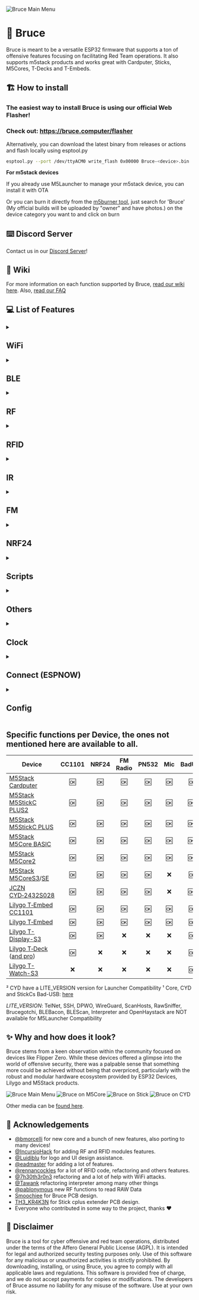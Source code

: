 ![Bruce Main Menu](./media/pictures/bruce_banner.jpg)

# :shark: Bruce

Bruce is meant to be a versatile ESP32 firmware that supports a ton of offensive features focusing on facilitating Red Team operations.
It also supports m5stack products and works great with Cardputer, Sticks, M5Cores, T-Decks and T-Embeds.

## :building_construction: How to install

### The easiest way to install Bruce is using our official Web Flasher!
### Check out: https://bruce.computer/flasher

Alternatively, you can download the latest binary from releases or actions and flash locally using esptool.py
```sh
esptool.py --port /dev/ttyACM0 write_flash 0x00000 Bruce-<device>.bin
```

**For m5stack devices**

If you already use M5Launcher to manage your m5stack device, you can install it with OTA

Or you can burn it directly from the [m5burner tool](https://docs.m5stack.com/en/download), just search for 'Bruce' (My official builds will be uploaded by "owner" and have photos.) on the device category you want to and click on burn


## :keyboard: Discord Server

Contact us in our [Discord Server](https://discord.gg/WJ9XF9czVT)!

## :bookmark_tabs: Wiki

For more information on each function supported by Bruce, [read our wiki here](https://github.com/pr3y/Bruce/wiki).
Also, [read our FAQ](https://github.com/pr3y/Bruce/wiki/FAQ)

## :computer: List of Features

<details>
  <summary><h2>WiFi</h2></summary>

- [x] Connect to WiFi
- [x] WiFi AP
- [x] Disconnect WiFi
- [x] [WiFi Atks](https://github.com/pr3y/Bruce/wiki/WiFi#wifi-atks)
  - [x] [Beacon Spam](https://github.com/pr3y/Bruce/wiki/WiFi#beacon-spam)
  - [x] [Target Atk](https://github.com/pr3y/Bruce/wiki/WiFi#target-atk)
    - [x] Information
    - [x] Target Deauth
    - [x] EvilPortal + Deauth
  - [x] Deauth Flood (More than one target)
- [x] [Wardriving](https://github.com/pr3y/Bruce/wiki/Wardriving)
- [x] [TelNet](https://github.com/pr3y/Bruce/wiki/WiFi#telnet)
- [x] [SSH](https://github.com/pr3y/Bruce/wiki/WiFi#ssh)
- [x] [RAW Sniffer](https://github.com/pr3y/Bruce/wiki/WiFi#raw-sniffer)
- [x] [TCP Client](https://github.com/pr3y/Bruce/wiki/WiFi#tcp-client)
- [x] [TCP Listener](https://github.com/pr3y/Bruce/wiki/WiFi#tcp-listener)
- [x] [DPWO-ESP32](https://github.com/pr3y/Bruce/wiki/WiFi#dpwo-esp32)
- [x] [Evil Portal](https://github.com/pr3y/Bruce/wiki/WiFi#evil-portal)
- [x] [Scan Hosts](https://github.com/pr3y/Bruce/wiki/WiFi#evil-portal)
- [x] [Wireguard Tunneling](https://github.com/pr3y/Bruce/wiki/WiFi#wireguard-tunneling)
- [x] Brucegotchi
  - [x] Pwnagotchi friend
  - [x] Pwngrid spam faces & names
    - [x] [Optional] DoScreen a very long name and face
    - [x] [Optional] Flood uniq peer identifiers

</details>

<details>
  <summary><h2>BLE</h2></summary>

- [X] [BLE Scan](https://github.com/pr3y/Bruce/wiki/BLE#ble-scan)
- [X] Bad BLE - Run Ducky scripts, similar to [BadUsb](https://github.com/pr3y/Bruce/wiki/Others#badusb)
- [X] BLE Keyboard - Cardputer and T-Deck Only
- [X] iOS Spam
- [X] Windows Spam
- [X] Samsung Spam
- [X] Android Spam
- [X] Spam All
</details>


<details>
  <summary><h2>RF</h2></summary>

- [x] Scan/Copy
- [x] [Custom SubGhz](https://github.com/pr3y/Bruce/wiki/RF#replay-payloads-like-flipper)
- [x] Spectrum
- [x] Jammer Full (sends a full squared wave into output)
- [x] Jammer Intermittent (sends PWM signal into output)
- [x] Config
    - [X] RF TX Pin
    - [X] RF RX Pin
    - [X] RF Module
        - [x] RF433 T/R M5Stack
        - [x] [CC1101 (Sub-Ghz)](https://github.com/pr3y/Bruce/wiki/CC1101)
    - [X] RF Frequency
- [x] Replay
</details>

<details>
  <summary><h2>RFID</h2></summary>

- [x] Read tag
- [x] Read 125kHz
- [x] Clone tag
- [x] Write NDEF records
- [x] Amiibolink
- [x] Chameleon
- [x] Write data
- [x] Erase data
- [x] Save file
- [x] Load file
- [x] Config
    - [X] [RFID Module](https://github.com/pr3y/Bruce/wiki/RFID#supported-modules)
        - [x] PN532
        - [x] PN532Killer
- [ ] Emulate tag
</details>

<details>
  <summary><h2>IR</h2></summary>

- [x] TV-B-Gone
- [x] IR Receiver
- [x] [Custom IR (NEC, NECext, SIRC, SIRC15, SIRC20, Samsung32, RC5, RC5X, RC6)](https://github.com/pr3y/Bruce/wiki/IR#replay-payloads-like-flipper)
- [x] Config
    - [X] Ir TX Pin
    - [X] Ir RX Pin
</details>

<details>
  <summary><h2>FM</h2></summary>

- [x] [Broadcast standard](https://github.com/pr3y/Bruce/wiki/FM#play_or_pause_button-broadcast-standard)
- [x] [Broadcast reserved](https://github.com/pr3y/Bruce/wiki/FM#no_entry_sign-broadcast-rerserved)
- [x] [Broadcast stop](https://github.com/pr3y/Bruce/wiki/FM#stop_button-broadcast-stop)
- [ ] [FM Spectrum](https://github.com/pr3y/Bruce/wiki/FM#ocean-fm-spectrum)
- [ ] [Hijack Traffic Announcements](https://github.com/pr3y/Bruce/wiki/FM#car-hijack-ta)
- [ ] [Config](https://github.com/pr3y/Bruce/wiki/FM#bookmark_tabs-config)
</details>

<details>
  <summary><h2>NRF24</h2></summary>

- [X] [NRF24 Jammer](https://github.com/pr3y/Bruce/wiki/BLE#nrf24-jammer)
- [X] 2.4G Spectrum
- [ ] Mousejack
</details>

<details>
  <summary><h2>Scripts</h2></summary>

- [X] [JavaScript Interpreter](https://github.com/pr3y/Bruce/wiki/Interpreter) [Credits to justinknight93](https://github.com/justinknight93/Doolittle)
</details>

<details>
  <summary><h2>Others</h2></summary>

- [X] Mic Spectrum
- [X] QRCodes
    - [x] Custom
    - [x] PIX (Brazil bank transfer system)
- [x] [SD Card Mngr](https://github.com/pr3y/Bruce/wiki/Others#sd-card-mngr)
    - [x] View image (jpg)
    - [x] File Info
    - [x] [Wigle Upload](https://github.com/pr3y/Bruce/wiki/Wardriving#how-to-upload)
    - [x] Play Audio
    - [x] View File
- [x] [LittleFS Mngr](https://github.com/pr3y/Bruce/wiki/Others#littlefs-mngr)
- [x] [WebUI](https://github.com/pr3y/Bruce/wiki/Others#webui)
    - [x] Server Structure
    - [x] Html
    - [x] SDCard Mngr
    - [x] Spiffs Mngr
- [x] Megalodon
- [x] [BADUsb (New features, LittleFS and SDCard)](https://github.com/pr3y/Bruce/wiki/Others#badusb)
- [x] USB Keyboard - Cardputer and T-Deck Only
- [x] [Openhaystack](https://github.com/pr3y/Bruce/wiki/Others#openhaystack)
- [x] [iButton](https://github.com/pr3y/Bruce/wiki/Others#ibutton)
- [x] [LED Control](https://github.com/pr3y/Bruce/wiki/Others#led-control)
</details>

<details>
  <summary><h2>Clock</h2></summary>

- [X] RTC Support
- [X] NTP time adjust
- [X] Manual adjust
</details>

<details>
  <summary><h2>Connect (ESPNOW)</h2></summary>

- [X] Send File
- [X] Receive File
- [X] Send Commands
- [X] Receive Commands
</details>

<details>
  <summary><h2>Config</h2></summary>

- [x] Brightness
- [x] Dim Time
- [x] Orientation
- [X] UI Color
- [x] Boot Sound on/off
- [x] Clock
- [x] Sleep
- [x] Restart
</details>

## Specific functions per Device, the ones not mentioned here are available to all.
| Device                  | CC1101    | NRF24    | FM Radio  | PN532     | Mic   | BadUSB    | RGB Led | Speaker   | Fuel Guage | LITE_VERSION |
| ---                     | :---:     | :---:    | :---:     | :---:     | :---: | :---:     | :---:   | :---:     | :---:      | :---:     |
| [M5Stack Cardputer](https://shop.m5stack.com/products/m5stack-cardputer-kit-w-m5stamps)       | :ok:      | :ok:     | :ok:      | :ok:      | :ok:  | :ok:      | :ok:    | NS4168    | :x:        | :x:       |
| [M5Stack M5StickC PLUS2](https://shop.m5stack.com/products/m5stickc-plus2-esp32-mini-iot-development-kit)  | :ok:      | :ok:         | :ok:      | :ok:      | :ok:  | :ok:¹     | :x:     | Tone      | :x:        | :x:       |
| [M5Stack M5StickC PLUS](https://shop.m5stack.com/products/m5stickc-plus-esp32-pico-mini-iot-development-kit)   | :ok:      | :ok:          | :ok:      | :ok:      | :ok:  | :ok:¹     | :x:     | Tone      | :x:        | :x:²     |
| [M5Stack M5Core BASIC](https://shop.m5stack.com/products/basic-core-iot-development-kit)    | :ok:        | :ok:       | :ok:       | :ok:        | :ok:  | :ok:¹     | :x:     | Tone      | :x:        | :x:       |
| [M5Stack M5Core2](https://shop.m5stack.com/products/m5stack-core2-esp32-iot-development-kit-v1-1)    | :ok:        | :ok:          | :ok:        | :ok:        | :ok:  | :ok:¹     | :x:     | :x:       | :x:        | :x:       |
| [M5Stack M5CoreS3](https://shop.m5stack.com/products/m5stack-cores3-esp32s3-lotdevelopment-kit)/[SE](https://shop.m5stack.com/products/m5stack-cores3-se-iot-controller-w-o-battery-bottom)     | :ok:        | :ok:         | :ok:        | :ok:        | :x:   | :ok:      | :x:     | :x:       | :x:        | :x:       |
| [JCZN CYD&#x2011;2432S028](https://www.aliexpress.us/item/3256804774970998.html)       | :ok:      | :ok:     | :ok:       | :ok:      | :x:   | :ok:¹     | :x:     | :x:       | :x:        | :x:²      |
| [Lilygo T&#x2011;Embed CC1101](https://lilygo.cc/products/t-embed-cc1101)   | :ok:      | :ok:         | :ok:       | :ok:      | :ok:  | :ok:      | :ok:    | :ok:      | :ok:       | :x:       |
| [Lilygo T&#x2011;Embed](https://lilygo.cc/products/t-embed)          | :ok:       | :ok:      | :ok:       | :ok:      | :ok:  | :ok:      | :ok:    | :ok:      | :x:        | :x:       |
| [Lilygo T-Display-S3](https://lilygo.cc/products/t-display-s3) | :ok:       | :ok:      | :x:       | :x:       | :x:   | :ok:      | :x:     | :x:       | :x:        | :x:       |
| [Lilygo T&#x2011;Deck](https://lilygo.cc/products/t-deck) ([and pro](https://lilygo.cc/products/t-deck-plus-1)) | :ok:       | :x:      | :x:       | :x:       | :x:   | :ok:      | :x:     | :x:       | :x:        | :x:       |
| [Lilygo T-Watch-S3](https://lilygo.cc/products/t-watch-s3) | :x:       | :x:      | :x:       | :x:       | :x:   | :ok:      | :x:     | :x:       | :x:        | :x:       |

² CYD have a LITE_VERSION version for Launcher Compatibility
¹ Core, CYD and StickCs Bad-USB: [here](https://github.com/pr3y/Bruce/wiki/Others#badusb)

*LITE_VERSION*: TelNet, SSH, DPWO, WireGuard, ScanHosts, RawSniffer, Brucegotchi, BLEBacon, BLEScan, Interpreter and OpenHaystack are NOT available for M5Launcher Compatibility


## :sparkles: Why and how does it look?

Bruce stems from a keen observation within the community focused on devices like Flipper Zero. While these devices offered a glimpse into the world of offensive security, there was a palpable sense that something more could be achieved without being that overpriced, particularly with the robust and modular hardware ecosystem provided by ESP32 Devices, Lilygo and M5Stack products.

![Bruce Main Menu](./media/pictures/pic1.png)
![Bruce on M5Core](./media/pictures/core.png)
![Bruce on Stick](./media/pictures/stick.png)
![Bruce on CYD](./media/pictures/cyd.png)

Other media can be [found here](./media/).

## :clap: Acknowledgements

+ [@bmorcelli](https://github.com/bmorcelli) for new core and a bunch of new features, also porting to many devices!
+ [@IncursioHack](https://github.com/IncursioHack) for adding RF and RFID modules features.
+ [@Luidiblu](https://github.com/Luidiblu) for logo and UI design assistance.
+ [@eadmaster](https://github.com/eadmaster) for adding a lot of features.
+ [@rennancockles](https://github.com/rennancockles) for a lot of RFID code, refactoring and others features.
+ [@7h30th3r0n3](https://github.com/7h30th3r0n3) refactoring and a lot of help with WiFi attacks.
+ [@Tawank](https://github.com/Tawank) refactoring interpreter among many other things
+ [@pablonymous]() new RF functions to read RAW Data
+ [Smoochiee]() for Bruce PCB design.
+ [TH3_KR4K3N]() for Stick cplus extender PCB design.
+ Everyone who contributed in some way to the project, thanks :heart:

## :construction: Disclaimer

Bruce is a tool for cyber offensive and red team operations, distributed under the terms of the Affero General Public License (AGPL). It is intended for legal and authorized security testing purposes only. Use of this software for any malicious or unauthorized activities is strictly prohibited. By downloading, installing, or using Bruce, you agree to comply with all applicable laws and regulations. This software is provided free of charge, and we do not accept payments for copies or modifications. The developers of Bruce assume no liability for any misuse of the software. Use at your own risk.

